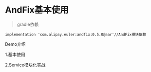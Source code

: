 # AndFix基本使用
>gradle依赖

  ```implementation 'com.alipay.euler:andfix:0.5.0@aar'//AndFix模块依赖```
  
Demo介绍

1.基本使用

2.Service模块化实战
